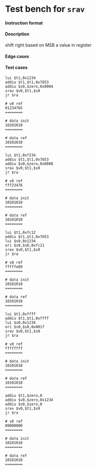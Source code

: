 # Test bench for `srav`

#### Instruction format



#### Description

shift right based on MSB a value in register 

#### Edge cases



#### Test cases

```assembly
lui $t1,0x1234
addiu $t1,$t1,0x7653
addiu $s0,$zero,0x0004
srav $v0,$t1,$s0
jr $ra

# v0 ref
01234765
========

# data init
10101010
========

# data ref
10101010
========
```

```assembly
lui $t1,0xf234
addiu $t1,$t1,0x7653
addiu $s0,$zero,0x0008
srav $v0,$t1,$s0
jr $ra

# v0 ref
fff23476
========

# data init
10101010
========

# data ref
10101010
========
```

```assembly
lui $t1,0xfc12
addiu $t1,$t1,0x7653
lui $s0,0x1234
ori $s0,$s0,0xfc11
srav $v0,$t1,$s0
jr $ra

# v0 ref
fffffe09
========

# data init
10101010
========

# data ref
10101010
========
```

```assembly
lui $t1,0xffff
addiu $t1,$t1,0xffff
lui $s0,0x1234
ori $s0,$s0,0x001f
srav $v0,$t1,$s0
jr $ra

# v0 ref
ffffffff
========

# data init
10101010
========

# data ref
10101010
========
```

```assembly
addiu $t1,$zero,0
addiu $v0,$zero,0x1234
addiu $s0,$zero,0
srav $v0,$t1,$s0
jr $ra

# v0 ref
00000000
========

# data init
10101010
========

# data ref
10101010
========
```

